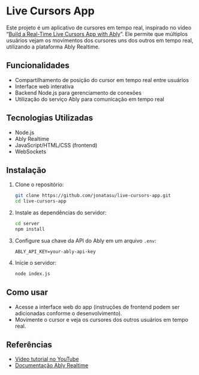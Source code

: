 # Live Cursors App

Este projeto é um aplicativo de cursores em tempo real, inspirado no vídeo “[Build a Real-Time Live Cursors App with Ably](https://www.youtube.com/watch?v=4Uwq0xB30JE&ab_channel=AblyRealtime)”. Ele permite que múltiplos usuários vejam os movimentos dos cursores uns dos outros em tempo real, utilizando a plataforma Ably Realtime.

## Funcionalidades

- Compartilhamento de posição do cursor em tempo real entre usuários
- Interface web interativa
- Backend Node.js para gerenciamento de conexões
- Utilização do serviço Ably para comunicação em tempo real

## Tecnologias Utilizadas

- Node.js
- Ably Realtime
- JavaScript/HTML/CSS (frontend)
- WebSockets

## Instalação

1. Clone o repositório:
   ```bash
   git clone https://github.com/jonatasu/live-cursors-app.git
   cd live-cursors-app
   ```
2. Instale as dependências do servidor:
   ```bash
   cd server
   npm install
   ```
3. Configure sua chave da API do Ably em um arquivo `.env`:
   ```
   ABLY_API_KEY=your-ably-api-key
   ```
4. Inicie o servidor:
   ```bash
   node index.js
   ```

## Como usar

- Acesse a interface web do app (instruções de frontend podem ser adicionadas conforme o desenvolvimento).
- Movimente o cursor e veja os cursores dos outros usuários em tempo real.

## Referências

- [Vídeo tutorial no YouTube](https://www.youtube.com/watch?v=4Uwq0xB30JE&ab_channel=AblyRealtime)
- [Documentação Ably Realtime](https://ably.com/docs)
